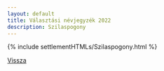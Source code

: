 ```yaml
---
layout: default
title: Választási névjegyzék 2022
description: Szilaspogony
---
```


{% include settlementHTMLs/Szilaspogony.html %}

[Vissza](../)